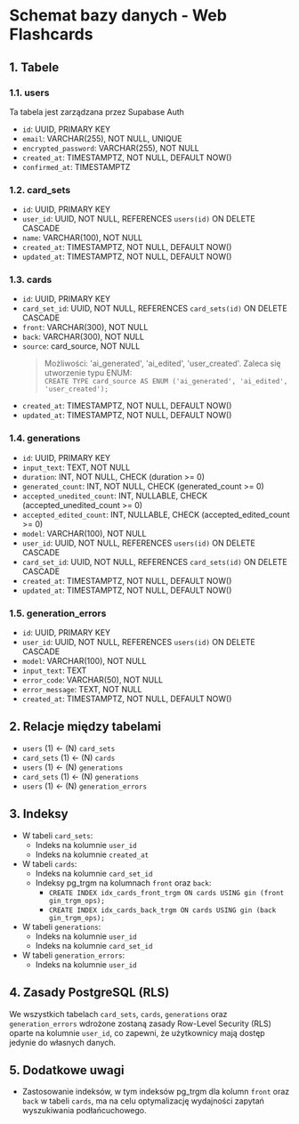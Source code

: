 # Schemat bazy danych - Web Flashcards

## 1. Tabele

### 1.1. users

Ta tabela jest zarządzana przez Supabase Auth

- `id`: UUID, PRIMARY KEY
- `email`: VARCHAR(255), NOT NULL, UNIQUE
- `encrypted_password`: VARCHAR(255), NOT NULL
- `created_at`: TIMESTAMPTZ, NOT NULL, DEFAULT NOW()
- `confirmed_at`: TIMESTAMPTZ

### 1.2. card_sets

- `id`: UUID, PRIMARY KEY
- `user_id`: UUID, NOT NULL, REFERENCES `users(id)` ON DELETE CASCADE
- `name`: VARCHAR(100), NOT NULL
- `created_at`: TIMESTAMPTZ, NOT NULL, DEFAULT NOW()
- `updated_at`: TIMESTAMPTZ, NOT NULL, DEFAULT NOW()

### 1.3. cards

- `id`: UUID, PRIMARY KEY
- `card_set_id`: UUID, NOT NULL, REFERENCES `card_sets(id)` ON DELETE CASCADE
- `front`: VARCHAR(300), NOT NULL
- `back`: VARCHAR(300), NOT NULL
- `source`: card_source, NOT NULL
  > Możliwości: 'ai_generated', 'ai_edited', 'user_created'. Zaleca się utworzenie typu ENUM:  
  > `CREATE TYPE card_source AS ENUM ('ai_generated', 'ai_edited', 'user_created');`
- `created_at`: TIMESTAMPTZ, NOT NULL, DEFAULT NOW()
- `updated_at`: TIMESTAMPTZ, NOT NULL, DEFAULT NOW()

### 1.4. generations

- `id`: UUID, PRIMARY KEY
- `input_text`: TEXT, NOT NULL
- `duration`: INT, NOT NULL, CHECK (duration >= 0)
- `generated_count`: INT, NOT NULL, CHECK (generated_count >= 0)
- `accepted_unedited_count`: INT, NULLABLE, CHECK (accepted_unedited_count >= 0)
- `accepted_edited_count`: INT, NULLABLE, CHECK (accepted_edited_count >= 0)
- `model`: VARCHAR(100), NOT NULL
- `user_id`: UUID, NOT NULL, REFERENCES `users(id)` ON DELETE CASCADE
- `card_set_id`: UUID, NOT NULL, REFERENCES `card_sets(id)` ON DELETE CASCADE
- `created_at`: TIMESTAMPTZ, NOT NULL, DEFAULT NOW()
- `updated_at`: TIMESTAMPTZ, NOT NULL, DEFAULT NOW()

### 1.5. generation_errors

- `id`: UUID, PRIMARY KEY
- `user_id`: UUID, NOT NULL, REFERENCES `users(id)` ON DELETE CASCADE
- `model`: VARCHAR(100), NOT NULL
- `input_text`: TEXT
- `error_code`: VARCHAR(50), NOT NULL
- `error_message`: TEXT, NOT NULL
- `created_at`: TIMESTAMPTZ, NOT NULL, DEFAULT NOW()

## 2. Relacje między tabelami

- `users` (1) ← (N) `card_sets`
- `card_sets` (1) ← (N) `cards`
- `users` (1) ← (N) `generations`
- `card_sets` (1) ← (N) `generations`
- `users` (1) ← (N) `generation_errors`

## 3. Indeksy

- W tabeli `card_sets`:
  - Indeks na kolumnie `user_id`
  - Indeks na kolumnie `created_at`
- W tabeli `cards`:
  - Indeks na kolumnie `card_set_id`
  - Indeksy pg_trgm na kolumnach `front` oraz `back`:
    - `CREATE INDEX idx_cards_front_trgm ON cards USING gin (front gin_trgm_ops);`
    - `CREATE INDEX idx_cards_back_trgm ON cards USING gin (back gin_trgm_ops);`
- W tabeli `generations`:
  - Indeks na kolumnie `user_id`
  - Indeks na kolumnie `card_set_id`
- W tabeli `generation_errors`:
  - Indeks na kolumnie `user_id`

## 4. Zasady PostgreSQL (RLS)

We wszystkich tabelach `card_sets`, `cards`, `generations` oraz `generation_errors` wdrożone zostaną zasady Row-Level Security (RLS) oparte na kolumnie `user_id`, co zapewni, że użytkownicy mają dostęp jedynie do własnych danych.

## 5. Dodatkowe uwagi

- Zastosowanie indeksów, w tym indeksów pg_trgm dla kolumn `front` oraz `back` w tabeli `cards`, ma na celu optymalizację wydajności zapytań wyszukiwania podłańcuchowego.
